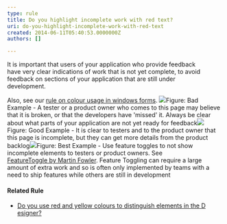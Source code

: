 ```yaml
---
type: rule
title: Do you highlight incomplete work with red text?
uri: do-you-highlight-incomplete-work-with-red-text
created: 2014-06-11T05:40:53.0000000Z
authors: []

---
```


 
It is important that users of your application who provide feedback <br>have very clear indications of work that is not yet complete, to avoid <br>feedback on sections of your application that are still under <br>development.
 
Also, see our     [rule on colour usage in windows forms](http&#58;//www.ssw.com.au/ssw/Standards/rules/rulestobetterwindowsforms.aspx#RedYellowDesigner).
![](/PublishingImages/4e246f_bad-incomplete-work.jpg)Figure: Bad Example - A tester or a product owner who comes to this page may believe that it is broken, or that the developers have 'missed' it. Always be clear about what parts of your application are not yet ready for feedback![](/PublishingImages/400e3f_good-incomplete-work.jpg)Figure: Good Example - It is clear to testers and to the product owner that this page is incomplete, but they can get more details from the product backlog![](/PublishingImages/5b99bb_best-incomplete-work.jpg)Figure: Best Example - Use feature toggles to not show incomplete elements to testers or product owners. See <br>      [FeatureToggle by Martin Fowler](http&#58;//martinfowler.com/bliki/FeatureToggle.html)​​. Feature Toggling can require a large amount of extra work and so is often only implemented by teams with a need to ship features while others are still in development​​
#### Related Rule

- [Do you use red and yellow colours to distinguish elements in the D​esigner?](http&#58;//www.ssw.com.au/ssw/Standards/rules/rulestobetterwindowsforms.aspx#RedYellowDesigner)


